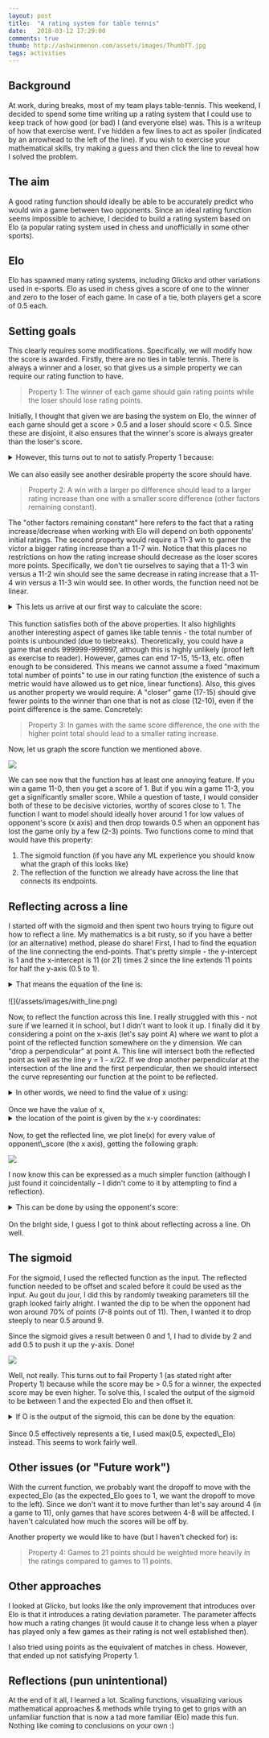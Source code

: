 ```yaml
---
layout: post
title:  "A rating system for table tennis"
date:   2018-03-12 17:29:00
comments: true
thumb: http://ashwinmenon.com/assets/images/ThumbTT.jpg
tags: activities
---
```


## Background
At work, during breaks, most of my team plays table-tennis. This weekend, I decided to spend some time writing up a rating system that I could use to keep track of how good (or bad) I (and everyone else) was. This is a writeup of how that exercise went. I've hidden a few lines to act as spoiler (indicated by an arrowhead to the left of the line). If you wish to exercise your mathematical skills, try making a guess and then click the line to reveal how I solved the problem.

## The aim
A good rating function should ideally be able to be accurately predict who would win a game between two opponents. Since an ideal rating function seems impossible to achieve, I decided to build a rating system based on Elo (a popular rating system used in chess and unofficially in some other sports).

## Elo
Elo has spawned many rating systems, including Glicko and other variations used in e-sports. Elo as used in chess gives a score of one to the winner and zero to the loser of each game. In case of a tie, both players get a score of 0.5 each.

## Setting goals
This clearly requires some modifications. Specifically, we will modify how the score is awarded. Firstly, there are no ties in table tennis. There is always a winner and a loser, so that gives us a simple property we can require our rating function to have.

> Property 1: The winner of each game should gain rating points while the loser should lose rating points. 

Initially, I thought that given we are basing the system on Elo, the winner of each game should get a score > 0.5 and a loser should score < 0.5. Since these are disjoint, it also ensures that the winner's score is always greater than the loser's score.

<details>
<summary>However, this turns out to not to satisfy Property 1 because:</summary>

you can score lower than your expected score (as predicted by Elo), even if you score more than 0.5. This would cause you to lose rating points.
</details>

<br />
We can also easily see another desirable property the score should have.

> Property 2: A win with a larger po difference should lead to a larger rating increase than one with a smaller score difference (other factors remaining constant).

The "other factors remaining constant" here refers to the fact that a rating increase/decrease when working with Elo will depend on both opponents' initial ratings. The second property would require a 11-3 win to garner the victor a bigger rating increase than a 11-7 win. Notice that this places no restrictions on how the rating increase should decrease as the loser scores more points. Specifically, we don't tie ourselves to saying that a 11-3 win versus a 11-2 win should see the same decrease in rating increase that a 11-4 win versus a 11-3 win would see. In other words, the function need not be linear.

<details>
<summary>This lets us arrive at our first way to calculate the score:</summary>
<code>
player_1_score = player_1_points/(player_1_points + player_2_points)
</code>
</details>

<br />
This function satisfies both of the above properties. It also highlights another interesting aspect of games like table tennis - the total number of points is unbounded (due to tiebreaks). Theoretically, you could have a game that ends 999999-999997, although this is highly unlikely (proof left as exercise to reader). However, games can end 17-15, 15-13, etc. often enough to be considered. This means we cannot assume a fixed "maximum total number of points" to use in our rating function (the existence of such a metric would have allowed us to get nice, linear functions). Also, this gives us another property we would require. A "closer" game (17-15) should give fewer points to the winner than one that is not as close (12-10), even if the point difference is the same. Concretely:

> Property 3: In games with the same score difference, the one with the higher point total should lead to a smaller rating increase.

Now, let us graph the score function we mentioned above.

![](/assets/images/first_rating_function.png)

We can see now that the function has at least one annoying feature. If you win a game 11-0, then you get a score of 1. But if you win a game 11-3, you get a significantly smaller score. While a question of taste, I would consider both of these to be decisive victories, worthy of scores close to 1. The function I want to model should ideally hover around 1 for low values of opponent's score (x axis) and then drop towards 0.5 when an opponent has lost the game only by a few (2-3) points. Two functions come to mind that would have this property:

1) The sigmoid function (if you have any ML experience you should know what the graph of this looks like)  
2) The reflection of the function we already have across the line that connects its endpoints.

## Reflecting across a line
I started off with the sigmoid and then spent two hours trying to figure out how to reflect a line. My mathematics is a bit rusty, so if you have a better (or an alternative) method, please do share! First, I had to find the equation of the line connecting the end-points. That's pretty simple - the y-intercept is 1 and the x-intercept is 11 (or 21) times 2 since the line extends 11 points for half the y-axis (0.5 to 1).

<details>
<summary>That means the equation of the line is:</summary>

<code>
x/22 + y/1 = 1
y = 1 - x/22
line(x) = 1 - x/22
</code>
</details>

<br />
![](/assets/images/with_line.png)

Now, to reflect the function across this line. I really struggled with this - not sure if we learned it in school, but I didn't want to look it up. I finally did it by considering a point on the x-axis (let's say point A) where we want to plot a point of the reflected function somewhere on the y dimension. We can "drop a perpendicular" at point A. This line will intersect both the reflected point as well as the line y = 1 - x/22.  If we drop another perpendicular at the intersection of the line and the first perpendicular, then we should intersect the curve representing our function at the point to be reflected.

<details>
<summary>In other words, we need to find the value of x using:</summary>

<code>f(x) = line(A) [where x is the opponent's score]<br />
player_points/(x + player_points) = line(A)<br />
player_points/line(A) = x + player_points<br />
player_points/line(A) - player\_points = x<br />
player_points*(1/line(A) - 1) = x<br />
x = player_points*(1/line(A) - 1)<br />
x = player_points*(22/(22-A) - 1)<br />
x = player_points*(22 - 22 + A)/(22-A)<br />
x = player_points*A/(22-A)<br />
</code>
</details>

<br />
Once we have the value of x,

<details>
<summary>the location of the point is given by the x-y coordinates:</summary>

A, line(x)
</details>

<br />
Now, to get the reflected line, we plot line(x) for every value of opponent\_score (the x axis), getting the following graph:

![](/assets/images/with_reflected.png)

I now know this can be expressed as a much simpler function (although I just found it coincidentally - I didn't come to it by attempting to find a reflection).

<details>
<summary>This can be done by using the opponent's score:</summary>

0.5 + opponent_score/(opponent_score + player_score)
</summary>
</details>

<br />
On the bright side, I guess I got to think about reflecting across a line. Oh well.

## The sigmoid
For the sigmoid, I used the reflected function as the input. The reflected function needed to be offset and scaled before it could be used as the input. Au gout du jour, I did this by randomly tweaking parameters till the graph looked fairly alright. I wanted the dip to be when the opponent had won around 70% of points (7-8 points out of 11). Then, I wanted it to drop steeply to near 0.5 around 9.

Since the sigmoid gives a result between 0 and 1, I had to divide by 2 and add 0.5 to push it up the y-axis. Done!

![](/assets/images/with_sigmoid.png)

Well, not really. This turns out to fail Property 1 (as stated right after Property 1) because while the score may be > 0.5 for a winner, the expected score may be even higher. To solve this, I scaled the output of the sigmoid to be between 1 and the expected Elo and then offset it.

<details>
<summary>If O is the output of the sigmoid, this can be done by the equation:</summary>

O*(1-expected_Elo) + expected_Elo
</details>

<br />
Since 0.5 effectively represents a tie, I used max(0.5, expected\_Elo) instead. This seems to work fairly well.

## Other issues (or "Future work")
With the current function, we probably want the dropoff to move with the expected\_Elo (as the expected\_Elo goes to 1, we want the dropoff to move to the left). Since we don't want it to move further than let's say around 4 (in a game to 11), only games that have scores between 4-8 will be affected. I haven't calculated how much the scores will be off by.

Another property we would like to have (but I haven't checked for) is:

> Property 4: Games to 21 points should be weighted more heavily in the ratings compared to games to 11 points.

## Other approaches
I looked at Glicko, but looks like the only improvement that introduces over Elo is that it introduces a rating deviation parameter. The parameter affects how much a rating changes (it would cause it to change less when a player has played only a few games as their rating is not well established then).

I also tried using points as the equivalent of matches in chess. However, that ended up not satisfying Property 1.

## Reflections (pun unintentional)
At the end of it all, I learned a lot. Scaling functions, visualizing various mathematical approaches & methods while trying to get to grips with an unfamiliar function that is now a tad more familiar (Elo) made this fun. Nothing like coming to conclusions on your own :)
